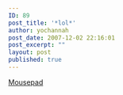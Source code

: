 ```yaml
---
ID: 89
post_title: '*lol*'
author: yochannah
post_date: 2007-12-02 22:16:01
post_excerpt: ""
layout: post
published: true
---
```

<a href="http://www.amazon.co.uk/Mouse-Mat-Novelty-Lady-Wrist/dp/B000K0WAE4/ref=sr_1_98?ie=UTF8&s=electronics&qid=1196629808&sr=1-98"> Mousepad</a>
